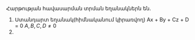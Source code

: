 
Հարթության հավասարման տրման եղանակներն են․

1. Ստանդարտ եղանակ(հիմնականում կիրառվող)
   Ax + By + Cz + D = 0
   $A, B, C, D \neq 0$ 
2. 

